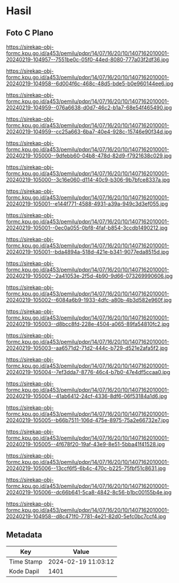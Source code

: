 # Hasil

## Foto C Plano

https://sirekap-obj-formc.kpu.go.id/a453/pemilu/pdpr/14/07/16/20/10/1407162010001-20240219-104957--7551be0c-05f0-44ed-8080-777a03f2df36.jpg

https://sirekap-obj-formc.kpu.go.id/a453/pemilu/pdpr/14/07/16/20/10/1407162010001-20240219-104958--6d004f6c-468c-48d5-bde5-b0e960144ee6.jpg

https://sirekap-obj-formc.kpu.go.id/a453/pemilu/pdpr/14/07/16/20/10/1407162010001-20240219-104959--076a6638-d0d7-46c2-b1a7-68e54f465490.jpg

https://sirekap-obj-formc.kpu.go.id/a453/pemilu/pdpr/14/07/16/20/10/1407162010001-20240219-104959--cc25a663-6ba7-40e4-928c-15746e90f34d.jpg

https://sirekap-obj-formc.kpu.go.id/a453/pemilu/pdpr/14/07/16/20/10/1407162010001-20240219-105000--9dfebb60-04b8-478d-82d9-f7921638c029.jpg

https://sirekap-obj-formc.kpu.go.id/a453/pemilu/pdpr/14/07/16/20/10/1407162010001-20240219-105000--3c16e060-d114-40c9-b306-9b7bfce8337a.jpg

https://sirekap-obj-formc.kpu.go.id/a453/pemilu/pdpr/14/07/16/20/10/1407162010001-20240219-105001--e144f771-4588-4931-a39a-949c3d3ef055.jpg

https://sirekap-obj-formc.kpu.go.id/a453/pemilu/pdpr/14/07/16/20/10/1407162010001-20240219-105001--0ec0a055-0bf8-4faf-b854-3ccdb1490212.jpg

https://sirekap-obj-formc.kpu.go.id/a453/pemilu/pdpr/14/07/16/20/10/1407162010001-20240219-105001--bda4894a-518d-421e-b341-9077eda8515d.jpg

https://sirekap-obj-formc.kpu.go.id/a453/pemilu/pdpr/14/07/16/20/10/1407162010001-20240219-105002--2a41053e-2f5d-4b90-9d66-073269990606.jpg

https://sirekap-obj-formc.kpu.go.id/a453/pemilu/pdpr/14/07/16/20/10/1407162010001-20240219-105002--6084a6b9-1933-4dfc-a80b-4b3d582e960f.jpg

https://sirekap-obj-formc.kpu.go.id/a453/pemilu/pdpr/14/07/16/20/10/1407162010001-20240219-105003--d8bcc8fd-228e-4504-a065-89fa54810fc2.jpg

https://sirekap-obj-formc.kpu.go.id/a453/pemilu/pdpr/14/07/16/20/10/1407162010001-20240219-105003--aa6571d2-71d2-444c-b729-d521e2afa5f2.jpg

https://sirekap-obj-formc.kpu.go.id/a453/pemilu/pdpr/14/07/16/20/10/1407162010001-20240219-105004--7ef3dda7-8776-46c4-b7b0-47e4df5ccaa0.jpg

https://sirekap-obj-formc.kpu.go.id/a453/pemilu/pdpr/14/07/16/20/10/1407162010001-20240219-105004--41ab6412-24cf-4336-8df6-06f53184a1d6.jpg

https://sirekap-obj-formc.kpu.go.id/a453/pemilu/pdpr/14/07/16/20/10/1407162010001-20240219-105005--b66b7511-106d-475e-8975-75a2e66732e7.jpg

https://sirekap-obj-formc.kpu.go.id/a453/pemilu/pdpr/14/07/16/20/10/1407162010001-20240219-105005--4f678f20-19af-43e9-8e51-5bba41f41528.jpg

https://sirekap-obj-formc.kpu.go.id/a453/pemilu/pdpr/14/07/16/20/10/1407162010001-20240219-105006--13ccf6f5-6b4c-470c-b225-75fbf51c8631.jpg

https://sirekap-obj-formc.kpu.go.id/a453/pemilu/pdpr/14/07/16/20/10/1407162010001-20240219-105006--dc66b641-5ca8-4842-8c56-b1bc00155b4e.jpg

https://sirekap-obj-formc.kpu.go.id/a453/pemilu/pdpr/14/07/16/20/10/1407162010001-20240219-104958--d8c471f0-7781-4e21-82d0-5efc0bc7ccf4.jpg


## Metadata

| Key        | Value               |
| ---------- | ------------------- |
| Time Stamp | 2024-02-19 11:03:12 |
| Kode Dapil | 1401                |



